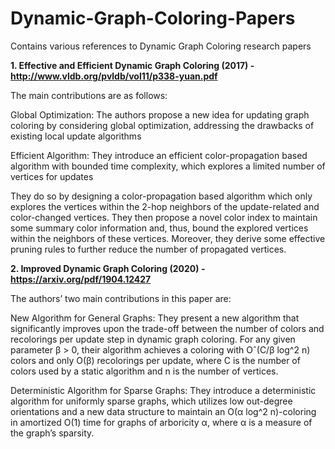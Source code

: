 # Dynamic-Graph-Coloring-Papers
Contains various references to Dynamic Graph Coloring research papers

**1. Effective and Efficient Dynamic Graph Coloring (2017) - http://www.vldb.org/pvldb/vol11/p338-yuan.pdf**

The main contributions are as follows:

Global Optimization: The authors propose a new idea for updating graph coloring by considering global optimization, addressing the drawbacks of existing local update algorithms

Efficient Algorithm: They introduce an efficient color-propagation based algorithm with bounded time complexity, which explores a limited number of vertices for updates

They do so by designing a color-propagation based algorithm which only explores the vertices within the 2-hop neighbors of the update-related and color-changed vertices. They then propose a novel color index to maintain some summary color information and, thus, bound the explored vertices within the neighbors of these vertices. Moreover, they derive some effective pruning rules to further reduce the number of propagated vertices.

**2. Improved Dynamic Graph Coloring (2020) - https://arxiv.org/pdf/1904.12427**

The authors’ two main contributions in this paper are:

New Algorithm for General Graphs: They present a new algorithm that significantly improves upon the trade-off between the number of colors and recolorings per update step in dynamic graph coloring. For any given parameter β > 0, their algorithm achieves a coloring with Oˆ(C/β log^2 n) colors and only O(β) recolorings per update, where C is the number of colors used by a static algorithm and n is the number of vertices.

Deterministic Algorithm for Sparse Graphs: They introduce a deterministic algorithm for uniformly sparse graphs, which utilizes low out-degree orientations and a new data structure to maintain an O(α log^2 n)-coloring in amortized O(1) time for graphs of arboricity α, where α is a measure of the graph’s sparsity.
